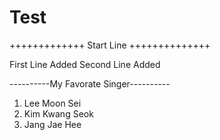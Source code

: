 # Test

+++++++++++++ Start Line ++++++++++++++

First Line Added
Second Line Added



----------My Favorate Singer----------
1. Lee Moon Sei
2. Kim Kwang Seok
3. Jang Jae Hee
